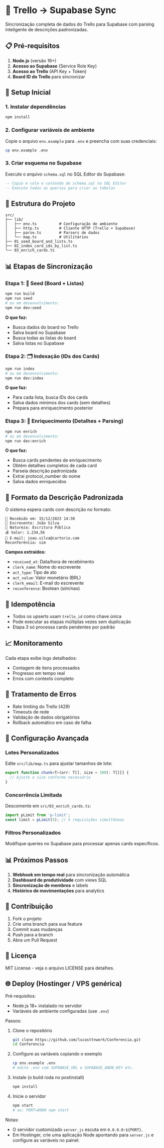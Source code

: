 # 🧱 Trello → Supabase Sync

Sincronização completa de dados do Trello para Supabase com parsing inteligente de descrições padronizadas.

## 📋 Pré-requisitos

1. **Node.js** (versão 16+)
2. **Acesso ao Supabase** (Service Role Key)
3. **Acesso ao Trello** (API Key + Token)
4. **Board ID do Trello** para sincronizar

## 🚀 Setup Inicial

### 1. Instalar dependências
```bash
npm install
```

### 2. Configurar variáveis de ambiente
Copie o arquivo `env.example` para `.env` e preencha com suas credenciais:

```bash
cp env.example .env
```

### 3. Criar esquema no Supabase
Execute o arquivo `schema.sql` no SQL Editor do Supabase:

```sql
-- Copie e cole o conteúdo de schema.sql no SQL Editor
-- Execute todas as queries para criar as tabelas
```

## 🔧 Estrutura do Projeto

```
src/
├── lib/
│   ├── env.ts          # Configuração de ambiente
│   ├── http.ts         # Cliente HTTP (Trello + Supabase)
│   ├── parse.ts        # Parsers de dados
│   └── map.ts          # Utilitários
├── 01_seed_board_and_lists.ts
├── 02_index_card_ids_by_list.ts
└── 03_enrich_cards.ts
```

## 📊 Etapas de Sincronização

### Etapa 1: 🧱 Seed (Board + Listas)
```bash
npm run build
npm run seed
# ou em desenvolvimento:
npm run dev:seed
```

**O que faz:**
- Busca dados do board no Trello
- Salva board no Supabase
- Busca todas as listas do board
- Salva listas no Supabase

### Etapa 2: 🗂️ Indexação (IDs dos Cards)
```bash
npm run index
# ou em desenvolvimento:
npm run dev:index
```

**O que faz:**
- Para cada lista, busca IDs dos cards
- Salva dados mínimos dos cards (sem detalhes)
- Prepara para enriquecimento posterior

### Etapa 3: 🔎 Enriquecimento (Detalhes + Parsing)
```bash
npm run enrich
# ou em desenvolvimento:
npm run dev:enrich
```

**O que faz:**
- Busca cards pendentes de enriquecimento
- Obtém detalhes completos de cada card
- Parseia descrição padronizada
- Extrai protocol_number do nome
- Salva dados enriquecidos

## 📝 Formato da Descrição Padronizada

O sistema espera cards com descrição no formato:

```
📆 Recebido em: 15/12/2023 14:30
👤 Escrevente: João Silva
💼 Natureza: Escritura Pública
💰 Valor: 1.234,56
📧 E-mail: joao.silva@cartorio.com
Reconferência: sim
```

**Campos extraídos:**
- `received_at`: Data/hora de recebimento
- `clerk_name`: Nome do escrevente
- `act_type`: Tipo de ato
- `act_value`: Valor monetário (BRL)
- `clerk_email`: E-mail do escrevente
- `reconference`: Boolean (sim/nao)

## 🔄 Idempotência

- Todos os upserts usam `trello_id` como chave única
- Pode executar as etapas múltiplas vezes sem duplicação
- Etapa 3 só processa cards pendentes por padrão

## 📈 Monitoramento

Cada etapa exibe logs detalhados:
- Contagem de itens processados
- Progresso em tempo real
- Erros com contexto completo

## 🚨 Tratamento de Erros

- Rate limiting do Trello (429)
- Timeouts de rede
- Validação de dados obrigatórios
- Rollback automático em caso de falha

## 🔧 Configuração Avançada

### Lotes Personalizados
Edite `src/lib/map.ts` para ajustar tamanhos de lote:

```typescript
export function chunk<T>(arr: T[], size = 300): T[][] {
  // Ajuste o size conforme necessário
}
```

### Concorrência Limitada
Descomente em `src/03_enrich_cards.ts`:

```typescript
import pLimit from 'p-limit';
const limit = pLimit(5); // 5 requisições simultâneas
```

### Filtros Personalizados
Modifique queries no Supabase para processar apenas cards específicos.

## 📊 Próximos Passos

1. **Webhook em tempo real** para sincronização automática
2. **Dashboard de produtividade** com views SQL
3. **Sincronização de membros** e labels
4. **Histórico de movimentações** para analytics

## 🤝 Contribuição

1. Fork o projeto
2. Crie uma branch para sua feature
3. Commit suas mudanças
4. Push para a branch
5. Abra um Pull Request

## 📄 Licença

MIT License - veja o arquivo LICENSE para detalhes. 

## 🌐 Deploy (Hostinger / VPS genérica)

Pré-requisitos:
- Node.js 18+ instalado no servidor
- Variáveis de ambiente configuradas (use `.env`)

Passos:
1. Clone o repositório
   ```bash
   git clone https://github.com/lucasttnwork/Conferencia.git
   cd Conferencia
   ```
2. Configure as variáveis copiando o exemplo
   ```bash
   cp env.example .env
   # edite .env com SUPABASE_URL e SUPABASE_ANON_KEY etc.
   ```
3. Instale (o build roda no postinstall)
   ```bash
   npm install
   ```
4. Inicie o servidor
   ```bash
   npm start
   # ou: PORT=8080 npm start
   ```

Notas:
- O servidor customizado `server.js` escuta em `0.0.0.0:${PORT}`.
- Em Hostinger, crie uma aplicação Node apontando para `server.js` e configure as variáveis no painel.